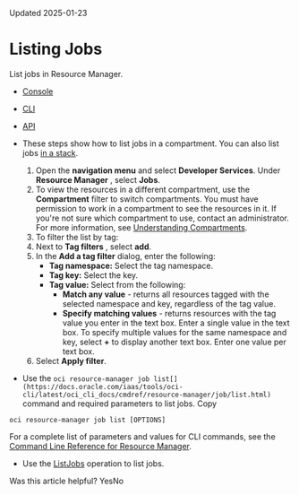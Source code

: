 Updated 2025-01-23
# Listing Jobs
List jobs in Resource Manager.
  * [Console](https://docs.oracle.com/en-us/iaas/Content/ResourceManager/Tasks/list-jobs.htm)
  * [CLI](https://docs.oracle.com/en-us/iaas/Content/ResourceManager/Tasks/list-jobs.htm)
  * [API](https://docs.oracle.com/en-us/iaas/Content/ResourceManager/Tasks/list-jobs.htm)


  * These steps show how to list jobs in a compartment. You can also list jobs [in a stack](https://docs.oracle.com/en-us/iaas/Content/ResourceManager/Tasks/get-stack.htm#top "Get the details of a stack in Resource Manager.").
    1. Open the **navigation menu** and select **Developer Services**. Under **Resource Manager** , select **Jobs**.
    2. To view the resources in a different compartment, use the **Compartment** filter to switch compartments.
You must have permission to work in a compartment to see the resources in it. If you're not sure which compartment to use, contact an administrator. For more information, see [Understanding Compartments](https://docs.oracle.com/iaas/Content/GSG/Concepts/settinguptenancy.htm#Understa).
    3. To filter the list by tag:
      1. Next to **Tag filters** , select **add**.
      2. In the **Add a tag filter** dialog, enter the following:
         * **Tag namespace:** Select the tag namespace.
         * **Tag key:** Select the key.
         * **Tag value:** Select from the following:
           * **Match any value** - returns all resources tagged with the selected namespace and key, regardless of the tag value.
           * **Specify matching values** - returns resources with the tag value you enter in the text box. Enter a single value in the text box. To specify multiple values for the same namespace and key, select **+** to display another text box. Enter one value per text box.
      3. Select **Apply filter**.
  * Use the `oci resource-manager job list[](https://docs.oracle.com/iaas/tools/oci-cli/latest/oci_cli_docs/cmdref/resource-manager/job/list.html)` command and required parameters to list jobs.
Copy
```
oci resource-manager job list [OPTIONS]
```

For a complete list of parameters and values for CLI commands, see the [Command Line Reference for Resource Manager](https://docs.oracle.com/iaas/tools/oci-cli/latest/oci_cli_docs/cmdref/resource-manager.html).
  * Use the [ListJobs](https://docs.oracle.com/iaas/api/#/en/resourcemanager/latest/JobSummary/ListJobs) operation to list jobs.


Was this article helpful?
YesNo

